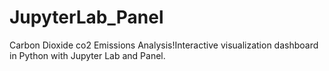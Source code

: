 # JupyterLab_Panel
 Carbon Dioxide co2 Emissions Analysis!Interactive visualization dashboard in Python with Jupyter Lab and Panel.
